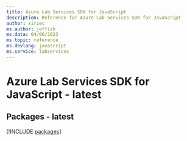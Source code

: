 ```yaml
---
title: Azure Lab Services SDK for JavaScript
description: Reference for Azure Lab Services SDK for JavaScript
author: xirzec
ms.author: jeffish
ms.data: 04/06/2023
ms.topic: reference
ms.devlang: javascript
ms.service: labservices
---
```

# Azure Lab Services SDK for JavaScript - latest
## Packages - latest
[!INCLUDE [packages](lab-services-index.md)]